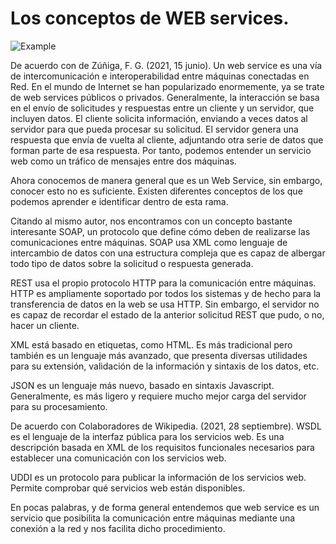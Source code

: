 # Los conceptos de WEB services.

![Example](https://raw.githubusercontent.com/MariaDelCarmenHernandezDiaz/Recursos-Test/main/Practicas/8aw3W.png "Example")

De acuerdo con de Zúñiga, F. G. (2021, 15 junio). Un web service es una vía de intercomunicación e interoperabilidad entre máquinas conectadas en Red. En el mundo de Internet se han popularizado enormemente, ya se trate de web services públicos o privados. Generalmente, la interacción se basa en el envío de solicitudes y respuestas entre un cliente y un servidor, que incluyen datos. El cliente solicita información, enviando a veces datos al servidor para que pueda procesar su solicitud. El servidor genera una respuesta que envía de vuelta al cliente, adjuntando otra serie de datos que forman parte de esa respuesta. Por tanto, podemos entender un servicio web como un tráfico de mensajes entre dos máquinas.

Ahora conocemos de manera general que es un Web Service, sin embargo, conocer esto no es suficiente. Existen diferentes conceptos de los que podemos aprender e identificar dentro de esta rama. 

Citando al mismo autor, nos encontramos con un concepto bastante interesante SOAP, un protocolo que define cómo deben de realizarse las comunicaciones entre máquinas. SOAP usa XML como lenguaje de intercambio de datos con una estructura compleja que es capaz de albergar todo tipo de datos sobre la solicitud o respuesta generada.

REST usa el propio protocolo HTTP para la comunicación entre máquinas. HTTP es ampliamente soportado por todos los sistemas y de hecho para la transferencia de datos en la web se usa HTTP. Sin embargo, el servidor no es capaz de recordar el estado de la anterior solicitud REST que pudo, o no, hacer un cliente.

XML está basado en etiquetas, como HTML. Es más tradicional pero también es un lenguaje más avanzado, que presenta diversas utilidades para su extensión, validación de la información y sintaxis de los datos, etc.

JSON es un lenguaje más nuevo, basado en sintaxis Javascript. Generalmente, es más ligero y requiere mucho mejor carga del servidor para su procesamiento.

De acuerdo con Colaboradores de Wikipedia. (2021, 28 septiembre). WSDL es el lenguaje de la interfaz pública para los servicios web. Es una descripción basada en XML de los requisitos funcionales necesarios para establecer una comunicación con los servicios web.

UDDI es un protocolo para publicar la información de los servicios web. Permite comprobar qué servicios web están disponibles.

En pocas palabras, y de forma general entendemos que web service es un servicio que posibilita la comunicación entre máquinas mediante una conexión a la red y nos facilita dicho procedimiento.
